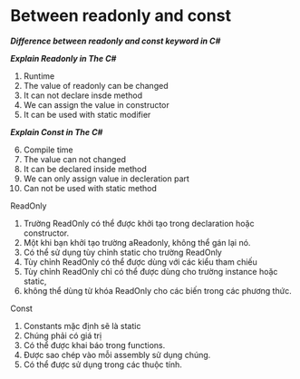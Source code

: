 



# Between readonly and const #

***Difference between readonly and const keyword in C#***
 
***Explain  Readonly in The C#***
 1. Runtime
 2. The value of readonly can be changed
 3. It can not declare insde method
 4.  We can assign the value in constructor
 5. It can be used with static modifier

***Explain  Const in The C#***

 6. Compile time
 7. The value can not changed
 8. It can be declared inside method
 9. We can only assign value in decleration part
 10. Can not be used with static method


ReadOnly

 1. Trường ReadOnly có thể được khởi tạo trong declaration hoặc
   constructor.
 2. Một khi bạn khởi tạo trường aReadonly, không thể gán lại nó.
 3. Có thể sử dụng tùy chỉnh static cho trường ReadOnly
 4. Tùy chỉnh ReadOnly có thể được dùng với các kiểu tham chiếu
 5. Tùy chỉnh ReadOnly chỉ có thể được dùng cho trường instance hoặc
   static,
 6. không thể dùng từ khóa ReadOnly cho các biến trong các phương thức.
 
Const
 1. Constants mặc định sẽ là static
 2. Chúng phải có giá trị
 3. Có thể được khai báo trong functions.
 4. Được sao chép vào mỗi assembly sử dụng chúng.
 5. Có thể được sử dụng trong các thuộc tính.

